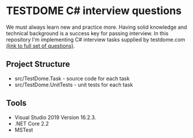 # TESTDOME C# interview questions

We must always learn new and practice more. Having solid knowledge and technical background is a success key for passing interview. In this repository I'm implementing C# interview tasks supplied by testdome.com [(link to full set of questions)](https://www.testdome.com/d/c-sharp-interview-questions/18).

## Project Structure

* src/TestDome.Task - source code for each task
* src/TestDome.UnitTests - unit tests for each task

## Tools

- Visual Studio 2019 Version 16.2.3.
- .NET Core 2.2
- MSTest
